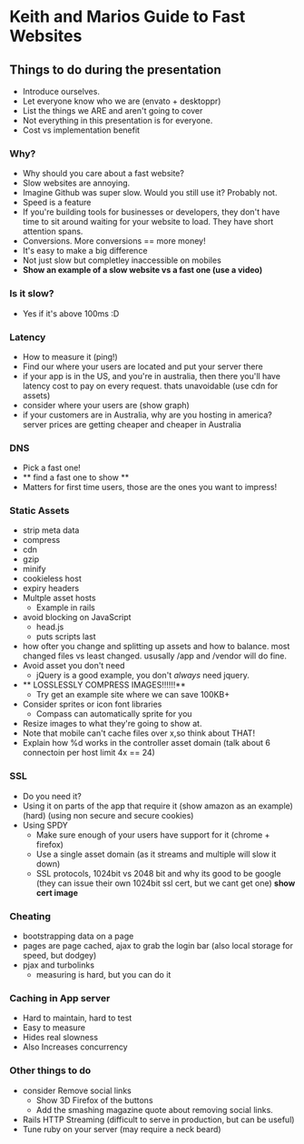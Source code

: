 # Keith and Marios Guide to Fast Websites

## Things to do during the presentation
- Introduce ourselves.
- Let everyone know who we are (envato + desktoppr)
- List the things we ARE and aren't going to cover
- Not everything in this presentation is for everyone.
- Cost vs implementation benefit

### Why?

- Why should you care about a fast website?
- Slow websites are annoying.
- Imagine Github was super slow. Would you still use it? Probably not.
- Speed is a feature
- If you're building tools for businesses or developers, they don't have time to sit around waiting for your website to load. They have short attention spans.
- Conversions. More conversions == more money!
- It's easy to make a big difference
- Not just slow but completley inaccessible on mobiles
- **Show an example of a slow website vs a fast one (use a video)**

### Is it slow?

- Yes if it's above 100ms :D

### Latency

- How to measure it (ping!)
- Find our where your users are located and put your server there
- if your app is in the US, and you're in australia, then there you'll have latency cost to pay on every request. thats unavoidable (use cdn for assets)
- consider where your users are (show graph)
- if your customers are in Australia, why are you hosting in america? server prices are getting cheaper and cheaper in Australia

### DNS

- Pick a fast one!
- ** find a fast one to show **
- Matters for first time users, those are the ones you want to impress!

### Static Assets

- strip meta data
- compress
- cdn
- gzip
- minify
- cookieless host
- expiry headers
- Multple asset hosts
  - Example in rails
- avoid blocking on JavaScript
  * head.js
  * puts scripts last
- how ofter you change and splitting up assets and how to balance. most changed files vs least changed. ususally /app and /vendor will do fine.
- Avoid asset you don't need
  - jQuery is a good example, you don't _always_ need jquery.
- ** LOSSLESSLY COMPRESS IMAGES!!!!!!**
  - Try get an example site where we can save 100KB+	
- Consider sprites or icon font libraries
  - Compass can automatically sprite for you
- Resize images to what they're going to show at.
- Note that mobile can't cache files over x,so think about THAT!
- Explain how %d works in the controller asset domain (talk about 6 connectoin per host limit 4x == 24)


### SSL

- Do you need it?
- Using it on parts of the app that require it (show amazon as an example) (hard) (using non secure and secure cookies)
- Using SPDY
  - Make sure enough of your users have support for it (chrome + firefox)
  - Use a single asset domain (as it streams and multiple will slow it down)
  - SSL protocols, 1024bit vs 2048 bit and why its good to be google (they can issue their own 1024bit ssl cert, but we cant get one) **show cert image**
  
### Cheating

- bootstrapping data on a page
- pages are page cached, ajax to grab the login bar (also local storage for speed, but dodgey)
- pjax and turbolinks
	- measuring is hard, but you can do it

### Caching in App server

- Hard to maintain, hard to test
- Easy to measure
- Hides real slowness
- Also Increases concurrency

### Other things to do

 - consider Remove social links
   - Show 3D Firefox of the buttons
   - Add the smashing magazine quote about removing social links.
 - Rails HTTP Streaming (difficult to serve in production, but can be useful)
 - Tune ruby on your server (may require a neck beard)